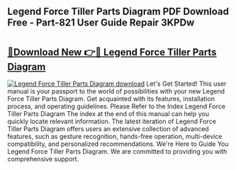 ## Legend Force Tiller Parts Diagram PDF Download Free - Part-821 User Guide Repair 3KPDw

# <h2><a href="http://dfsajru.blite.top/?on=Legend+Force+Tiller+Parts+Diagram">🔗Download New 👉🔴 Legend Force Tiller Parts Diagram</a></h2>

[![Legend Force Tiller Parts Diagram download](https://i.imgur.com/lujVjoI.png)](http://dfsajru.blite.top/?on=Legend+Force+Tiller+Parts+Diagram)
Let's Get Started! This user manual is your passport to the world of possibilities with your new Legend Force Tiller Parts Diagram. Get acquainted with its features, installation process, and operating guidelines. Please Refer to the Index Legend Force Tiller Parts Diagram The index at the end of this manual can help you quickly locate relevant information. The latest iteration of Legend Force Tiller Parts Diagram offers users an extensive collection of advanced features, such as gesture recognition, hands-free operation, multi-device compatibility, and personalized recommendations. We're Here to Guide You Legend Force Tiller Parts Diagram. We are committed to providing you with comprehensive support.
